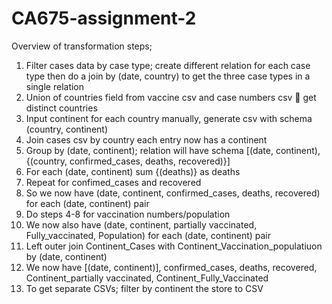 # CA675-assignment-2

Overview of transformation steps;

1.	Filter cases data by case type; create different relation for each case type then do a join by (date, country) to get the three case types in a single relation
2.	Union of countries field from vaccine csv and case numbers csv  get distinct countries
3.	Input continent for each country manually, generate csv with schema (country, continent)
4.	Join cases csv by country each entry now has a continent 
5.	Group by (date, continent); relation will have schema [(date, continent),{(country, confirmed_cases, deaths, recovered)}]
6.	For each (date, continent) sum {(deaths)} as deaths
7.	Repeat for confimed_cases and recovered
8.	So we now have (date, continent, confirmed_cases, deaths, recovered) for each (date, continent) pair
9.	Do steps 4-8 for vaccination numbers/population
10.	We now also have (date, continent, partially vaccinated, Fully_vaccinated, Population) for each (date, continent) pair
11.	Left outer join Continent_Cases with Continent_Vaccination_populatiuon by (date, continent)
12.	We now have [(date, continent)], confirmed_cases, deaths, recovered, Continent_partially vaccinated, Continent_Fully_Vaccinated
13.	To get separate CSVs; filter by continent the store to CSV
